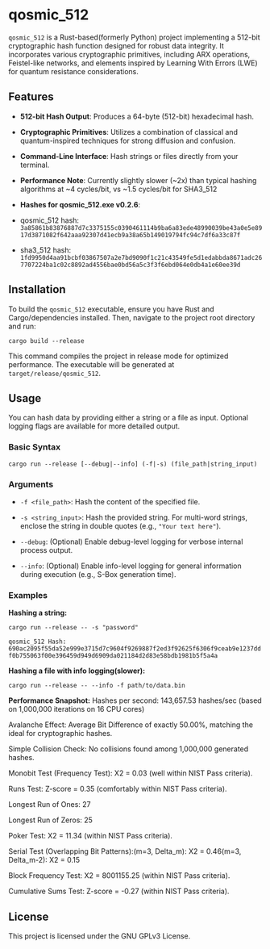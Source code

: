 # qosmic_512

`qosmic_512` is a Rust-based(formerly Python) project implementing a 512-bit cryptographic hash function designed for robust data integrity. It incorporates various cryptographic primitives, including ARX operations, Feistel-like networks, and elements inspired by Learning With Errors (LWE) for quantum resistance considerations.

## Features

* **512-bit Hash Output**: Produces a 64-byte (512-bit) hexadecimal hash.

* **Cryptographic Primitives**: Utilizes a combination of classical and quantum-inspired techniques for strong diffusion and confusion.

* **Command-Line Interface**: Hash strings or files directly from your terminal.

* **Performance Note**: Currently slightly slower (~2x) than typical hashing algorithms at ~4 cycles/bit, vs ~1.5 cycles/bit for SHA3_512

* **Hashes for qosmic_512.exe v0.2.6**:
* qosmic_512 hash: `3a85861b83876887d7c3375155c0390461114b9ba6a83ede48990039be43a0e5e8917d3871082f642aaa92307d41ecb9a38a65b149019794fc94c7df6a33c87f`
* sha3_512 hash: `1fd9950d4aa91bcbf03867507a2e7bd9090f1c21c43549fe5d1edabbda8671adc267707224ba1c02c8892ad4556bae0bd56a5c3f3f6ebd064e0db4a1e60ee39d`

## Installation

To build the `qosmic_512` executable, ensure you have Rust and Cargo/dependencies installed. Then, navigate to the project root directory and run:

`cargo build --release`

This command compiles the project in release mode for optimized performance. The executable will be generated at `target/release/qosmic_512`.

## Usage

You can hash data by providing either a string or a file as input. Optional logging flags are available for more detailed output.

### Basic Syntax

`cargo run --release [--debug|--info] (-f|-s) (file_path|string_input)`

### Arguments

* `-f <file_path>`: Hash the content of the specified file.

* `-s <string_input>`: Hash the provided string. For multi-word strings, enclose the string in double quotes (e.g., `"Your text here"`).

* `--debug`: (Optional) Enable debug-level logging for verbose internal process output.

* `--info`: (Optional) Enable info-level logging for general information during execution (e.g., S-Box generation time).

### Examples

**Hashing a string:**

`cargo run --release -- -s "password"`

`qosmic_512 Hash: 690ac2095f55da52e999e3715d7c9604f9269887f2ed3f92625f6306f9ceab9e1237ddf0b755063f00e396459d949d6909da021184d2d83e58bdb1981b5f5a4a`

**Hashing a file with info logging(slower):**

`cargo run --release -- --info -f path/to/data.bin`

**Performance Snapshot:**
Hashes per second: 143,657.53 hashes/sec (based on 1,000,000 iterations on 16 CPU cores)

Avalanche Effect: Average Bit Difference of exactly 50.00%, matching the ideal for cryptographic hashes.

Simple Collision Check: No collisions found among 1,000,000 generated hashes.

Monobit Test (Frequency Test): X2 = 0.03 (well within NIST Pass criteria).

Runs Test: Z-score = 0.35 (comfortably within NIST Pass criteria).

Longest Run of Ones: 27

Longest Run of Zeros: 25

Poker Test: X2 = 11.34 (within NIST Pass criteria).

Serial Test (Overlapping Bit Patterns):(m=3, Delta_m): X2 = 0.46(m=3, Delta_m-2): X2 = 0.15

Block Frequency Test: X2 = 8001155.25 (within NIST Pass criteria).

Cumulative Sums Test: Z-score = -0.27 (within NIST Pass criteria).

## License

This project is licensed under the GNU GPLv3 License.
